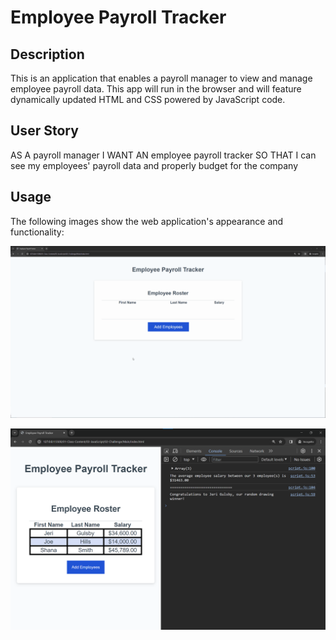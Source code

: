 # Employee Payroll Tracker

## Description

This is an application that enables a payroll manager to view and manage employee payroll data. This app will run in the browser and will feature dynamically updated HTML and CSS powered by JavaScript code.

## User Story

AS A payroll manager
I WANT AN employee payroll tracker
SO THAT I can see my employees' payroll data and properly budget for the company

## Usage

The following images show the web application's appearance and functionality:

![Animation shows input of employees to an employee payroll tracker.](./Assets/03-javascript-homework-demo.gif)

![Shows employee information in the console of an employee payroll tracker.](./Assets/03-javascript-homework-console-demo.png)


